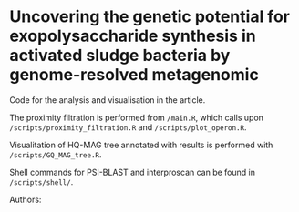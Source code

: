 # Uncovering the genetic potential for exopolysaccharide synthesis in activated sludge bacteria by genome-resolved metagenomic

Code for the analysis and visualisation in the article. 

The proximity filtration is performed from `/main.R`, which calls upon `/scripts/proximity_filtration.R` and `/scripts/plot_operon.R`. 

Visualitation of HQ-MAG tree annotated with results is performed with `/scripts/GQ_MAG_tree.R`.

Shell commands for PSI-BLAST and interproscan can be found in `/scripts/shell/`.

Authors: